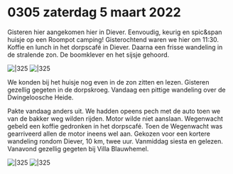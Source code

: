 # 0305 zaterdag 5 maart 2022
Gisteren hier aangekomen hier in Diever. Eenvoudig, keurig en spic&span huisje op een Roompot camping! Gisterochtend waren we hier om 11:30. Koffie en lunch in het dorpscafé in Diever. Daarna een frisse wandeling in de stralende zon. De boomklever en het sijsje gehoord.
  
![|325](https://filedn.com/lEFtF675HQD86Dw6hctjb9S/Foto's/220304%20Boswandeling1.jpg)     ![|325](https://filedn.com/lEFtF675HQD86Dw6hctjb9S/Foto's/220304%20Boswandeling2.jpg)

We konden bij het huisje nog even in de zon zitten en lezen. Gisteren gezellig gegeten in de dorpskroeg. Vandaag een pittige wandeling over de Dwingeloosche Heide.

Pakte vandaag anders uit. We hadden opeens pech met de auto toen we van de bakker weg wilden rijden. Motor wilde niet aanslaan. Wegenwacht gebeld een koffie gedronken in het dorpscafé. Toen de Wegenwacht was gearriveerd allen de motor ineens wel aan. Gekozen voor een kortere wandeling rondom Diever, 10 km, twee uur. Vanmiddag siesta en gelezen. Vanavond gezellig gegeten bij Villa Blauwhemel.

![|325](https://filedn.com/lEFtF675HQD86Dw6hctjb9S/Foto's/220305%20Rondje%20Diever1.jpg)     ![|325](https://filedn.com/lEFtF675HQD86Dw6hctjb9S/Foto's/220305%20Rondje%20Diever2.jpg)  